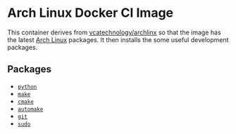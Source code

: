 # Arch Linux Docker CI Image

This container derives from
[vcatechnology/archlinx](https://hub.docker.com/r/vcatechnology/arch) so that the
image has the latest [Arch Linux](https://www.archlinux.org/) packages. It then
installs the some useful development packages.

## Packages
  - [`python`](https://www.archlinux.org/packages/extra/x86_64/python/)
  - [`make`](https://www.archlinux.org/packages/core/x86_64/make/)
  - [`cmake`](https://www.archlinux.org/packages/extra/x86_64/cmake/)
  - [`automake`](https://www.archlinux.org/packages/core/x86_64/automake/)
  - [`git`](https://www.archlinux.org/packages/extra/x86_64/git/)
  - [`sudo`](https://www.archlinux.org/packages/core/x86_64/sudo/)
